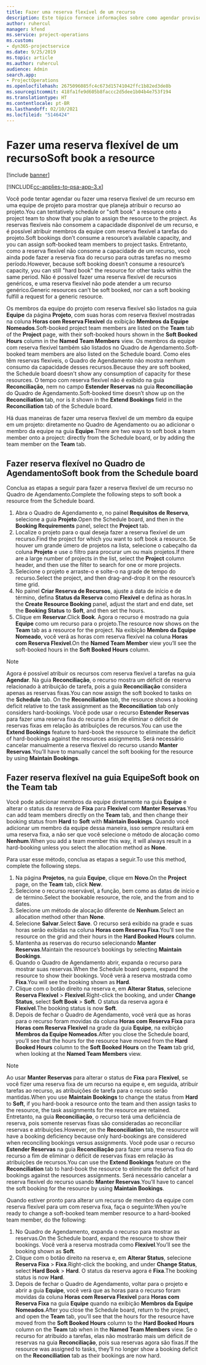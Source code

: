 ```yaml
---
title: Fazer uma reserva flexível de um recurso
description: Este tópico fornece informações sobre como agendar provisoriamente ou reservar de maneira flexível membros da equipe do projeto.
author: ruhercul
manager: kfend
ms.service: project-operations
ms.custom:
- dyn365-projectservice
ms.date: 9/25/2019
ms.topic: article
ms.author: ruhercul
audience: Admin
search.app:
- ProjectOperations
ms.openlocfilehash: 2675096085fc4c673d15741042ffc1b82ed3de8b
ms.sourcegitcommit: 418fa1fe9d605b8faccc2d5dee1b04b4e753f194
ms.translationtype: HT
ms.contentlocale: pt-BR
ms.lasthandoff: 02/10/2021
ms.locfileid: "5146424"
---
```

# <a name="soft-book-a-resource"></a><span data-ttu-id="bcfc1-103">Fazer uma reserva flexível de um recurso</span><span class="sxs-lookup"><span data-stu-id="bcfc1-103">Soft book a resource</span></span>

[!include [banner](../includes/psa-now-project-operations.md)]

[!INCLUDE[cc-applies-to-psa-app-3.x](../includes/cc-applies-to-psa-app-3x.md)]

<span data-ttu-id="bcfc1-104">Você pode tentar agendar ou fazer uma reserva flexível de um recurso em uma equipe de projeto para mostrar que planeja atribuir o recurso ao projeto.</span><span class="sxs-lookup"><span data-stu-id="bcfc1-104">You can tentatively schedule or "soft book" a resource onto a project team to show that you plan to assign the resource to the project.</span></span> <span data-ttu-id="bcfc1-105">As reservas flexíveis não consomem a capacidade disponível de um recurso, e é possível atribuir membros da equipe com reserva flexível a tarefas do projeto.</span><span class="sxs-lookup"><span data-stu-id="bcfc1-105">Soft bookings don’t consume a resource’s available capacity, and you can assign soft-booked team members to project tasks.</span></span> <span data-ttu-id="bcfc1-106">Entretanto, como a reserva flexível não consome a capacidade de um recurso, você ainda pode fazer a reserva fixa do recurso para outras tarefas no mesmo período.</span><span class="sxs-lookup"><span data-stu-id="bcfc1-106">However, because soft booking doesn’t consume a resource’s capacity, you can still "hard book" the resource for other tasks within the same period.</span></span> <span data-ttu-id="bcfc1-107">Não é possível fazer uma reserva flexível de recursos genéricos, e uma reserva flexível não pode atender a um recurso genérico.</span><span class="sxs-lookup"><span data-stu-id="bcfc1-107">Generic resources can’t be soft booked, nor can a soft booking fulfill a request for a generic resource.</span></span>

<span data-ttu-id="bcfc1-108">Os membros da equipe do projeto com reserva flexível são listados na guia **Equipe** da página **Projeto**, com suas horas com reserva flexível mostradas na coluna **Horas com Reserva Flexível** da exibição **Membros da Equipe Nomeados**.</span><span class="sxs-lookup"><span data-stu-id="bcfc1-108">Soft-booked project team members are listed on the **Team** tab of the **Project** page, with their soft-booked hours shown in the **Soft Booked Hours** column in the **Named Team Members** view.</span></span> <span data-ttu-id="bcfc1-109">Os membros da equipe com reserva flexível também são listados no Quadro de Agendamento.</span><span class="sxs-lookup"><span data-stu-id="bcfc1-109">Soft-booked team members are also listed on the Schedule board.</span></span> <span data-ttu-id="bcfc1-110">Como eles têm reservas flexíveis, o Quadro de Agendamento não mostra nenhum consumo da capacidade desses recursos.</span><span class="sxs-lookup"><span data-stu-id="bcfc1-110">Because they are soft booked, the Schedule board doesn't show any consumption of capacity for these resources.</span></span> <span data-ttu-id="bcfc1-111">O tempo com reserva flexível não é exibido na guia **Reconciliação**, nem no campo **Estender Reservas** na guia **Reconciliação** do Quadro de Agendamento.</span><span class="sxs-lookup"><span data-stu-id="bcfc1-111">Soft-booked time doesn’t show up on the **Reconciliation** tab, nor is it shown in the **Extend Bookings** field in the **Reconciliation** tab of the Schedule board.</span></span> 

<span data-ttu-id="bcfc1-112">Há duas maneiras de fazer uma reserva flexível de um membro da equipe em um projeto: diretamente no Quadro de Agendamento ou ao adicionar o membro da equipe na guia **Equipe**.</span><span class="sxs-lookup"><span data-stu-id="bcfc1-112">There are two ways to soft book a team member onto a project: directly from the Schedule board, or by adding the team member on the **Team** tab.</span></span> 

## <a name="soft-book-from-the-schedule-board"></a><span data-ttu-id="bcfc1-113">Fazer reserva flexível no Quadro de Agendamento</span><span class="sxs-lookup"><span data-stu-id="bcfc1-113">Soft book from the Schedule board</span></span>
<span data-ttu-id="bcfc1-114">Conclua as etapas a seguir para fazer a reserva flexível de um recurso no Quadro de Agendamento.</span><span class="sxs-lookup"><span data-stu-id="bcfc1-114">Complete the following steps to soft book a resource from the Schedule board.</span></span> 

1. <span data-ttu-id="bcfc1-115">Abra o Quadro de Agendamento e, no painel **Requisitos de Reserva**, selecione a guia **Projeto**.</span><span class="sxs-lookup"><span data-stu-id="bcfc1-115">Open the Schedule board, and then in the **Booking Requirements** panel, select the **Project** tab.</span></span>
2. <span data-ttu-id="bcfc1-116">Localize o projeto para o qual deseja fazer a reserva flexível de um recurso.</span><span class="sxs-lookup"><span data-stu-id="bcfc1-116">Find the project for which you want to soft book a resource.</span></span> <span data-ttu-id="bcfc1-117">Se houver um grande úmero de projetos na lista, selecione o cabeçalho da coluna **Projeto** e use o filtro para procurar um ou mais projetos.</span><span class="sxs-lookup"><span data-stu-id="bcfc1-117">If there are a large number of projects in the list, select the **Project** column header, and then use the filter to search for one or more projects.</span></span>
3. <span data-ttu-id="bcfc1-118">Selecione o projeto e arraste-o e solte-o na grade de tempo do recurso.</span><span class="sxs-lookup"><span data-stu-id="bcfc1-118">Select the project, and then drag-and-drop it on the resource’s time grid.</span></span>
5. <span data-ttu-id="bcfc1-119">No painel **Criar Reserva de Recursos**, ajuste a data de início e de término, defina **Status da Reserva** como **Flexível** e defina as horas.</span><span class="sxs-lookup"><span data-stu-id="bcfc1-119">In the **Create Resource Booking** panel, adjust the start and end date, set the **Booking Status** to **Soft**, and then set the hours.</span></span> 
6. <span data-ttu-id="bcfc1-120">Clique em **Reservar**.</span><span class="sxs-lookup"><span data-stu-id="bcfc1-120">Click **Book**.</span></span> <span data-ttu-id="bcfc1-121">Agora o recurso é mostrado na guia **Equipe** como um recurso para o projeto.</span><span class="sxs-lookup"><span data-stu-id="bcfc1-121">The resource now shows on the **Team** tab as a resource for the project.</span></span> <span data-ttu-id="bcfc1-122">Na exibição **Membro da Equipe Nomeado**, você verá as horas com reserva flexível na coluna **Horas com Reserva Flexível**.</span><span class="sxs-lookup"><span data-stu-id="bcfc1-122">On the **Named Team Member** view you’ll see the soft-booked hours in the **Soft Booked Hours** column.</span></span>

> [!NOTE]
> <span data-ttu-id="bcfc1-123">Agora é possível atribuir os recursos com reserva flexível a tarefas na guia **Agendar**. Na guia **Reconciliação**, o recurso mostra um déficit de reserva relacionado à atribuição de tarefa, pois a guia **Reconciliação** considera apenas as reservas fixas.</span><span class="sxs-lookup"><span data-stu-id="bcfc1-123">You can now assign the soft booked to tasks on the **Schedule** tab. On the **Reconciliation** tab, the resource shows a booking deficit relative to the task assignment as the **Reconciliation** tab only considers hard-bookings.</span></span> <span data-ttu-id="bcfc1-124">Você pode usar o recurso **Estender Reservas** para fazer uma reserva fixa do recurso a fim de eliminar o déficit de reservas fixas em relação às atribuições de recursos.</span><span class="sxs-lookup"><span data-stu-id="bcfc1-124">You can use the **Extend Bookings** feature to hard-book the resource to eliminate the deficit of hard-bookings against the resources assignments.</span></span> <span data-ttu-id="bcfc1-125">Será necessário cancelar manualmente a reserva flexível do recurso usando **Manter Reservas**.</span><span class="sxs-lookup"><span data-stu-id="bcfc1-125">You’ll have to manually cancel the soft booking for the resource by using **Maintain Bookings**.</span></span>

## <a name="soft-book-on-the-team-tab"></a><span data-ttu-id="bcfc1-126">Fazer reserva flexível na guia Equipe</span><span class="sxs-lookup"><span data-stu-id="bcfc1-126">Soft book on the Team tab</span></span>

<span data-ttu-id="bcfc1-127">Você pode adicionar membros da equipe diretamente na guia **Equipe** e alterar o status da reserva de **Fixa** para **Flexível** com **Manter Reservas**.</span><span class="sxs-lookup"><span data-stu-id="bcfc1-127">You can add team members directly on the **Team** tab, and then change their booking status from **Hard** to **Soft** with **Maintain Bookings**.</span></span> <span data-ttu-id="bcfc1-128">Quando você adicionar um membro da equipe dessa maneira, isso sempre resultará em uma reserva fixa, a não ser que você selecione o método de alocação como **Nenhum**.</span><span class="sxs-lookup"><span data-stu-id="bcfc1-128">When you add a team member this way, it will always result in a hard-booking unless you select the allocation method as **None**.</span></span>

<span data-ttu-id="bcfc1-129">Para usar esse método, conclua as etapas a seguir.</span><span class="sxs-lookup"><span data-stu-id="bcfc1-129">To use this method, complete the following steps.</span></span>

1. <span data-ttu-id="bcfc1-130">Na página **Projetos**, na guia **Equipe**, clique em **Novo**.</span><span class="sxs-lookup"><span data-stu-id="bcfc1-130">On the **Project** page, on the **Team** tab, click **New**.</span></span>
2. <span data-ttu-id="bcfc1-131">Selecione o recurso reservável, a função, bem como as datas de início e de término.</span><span class="sxs-lookup"><span data-stu-id="bcfc1-131">Select the bookable resource, the role, and the from and to dates.</span></span>
3. <span data-ttu-id="bcfc1-132">Selecione um método de alocação diferente de **Nenhum**.</span><span class="sxs-lookup"><span data-stu-id="bcfc1-132">Select an allocation method other than **None**.</span></span>
4. <span data-ttu-id="bcfc1-133">Selecione **Salvar**.</span><span class="sxs-lookup"><span data-stu-id="bcfc1-133">Select **Save**.</span></span> <span data-ttu-id="bcfc1-134">O recurso será exibido na grade e suas horas serão exibidas na coluna **Horas com Reserva Fixa**.</span><span class="sxs-lookup"><span data-stu-id="bcfc1-134">You’ll see the resource on the grid and their hours in the **Hard Booked Hours** column.</span></span>
5. <span data-ttu-id="bcfc1-135">Mantenha as reservas do recurso selecionando **Manter Reservas**.</span><span class="sxs-lookup"><span data-stu-id="bcfc1-135">Maintain the resource’s bookings by selecting **Maintain Bookings**.</span></span>
6. <span data-ttu-id="bcfc1-136">Quando o Quadro de Agendamento abrir, expanda o recurso para mostrar suas reservas.</span><span class="sxs-lookup"><span data-stu-id="bcfc1-136">When the Schedule board opens, expand the resource to show their bookings.</span></span> <span data-ttu-id="bcfc1-137">Você verá a reserva mostrada como **Fixa**.</span><span class="sxs-lookup"><span data-stu-id="bcfc1-137">You will see the booking shown as **Hard**.</span></span>
7. <span data-ttu-id="bcfc1-138">Clique com o botão direito na reserva e, em **Alterar Status**, selecione **Reserva Flexível** \> **Flexível**.</span><span class="sxs-lookup"><span data-stu-id="bcfc1-138">Right-click the booking, and under **Change Status**, select **Soft Book** \> **Soft**.</span></span> <span data-ttu-id="bcfc1-139">O status da reserva agora é **Flexível**.</span><span class="sxs-lookup"><span data-stu-id="bcfc1-139">The booking status is now **Soft**.</span></span>
8. <span data-ttu-id="bcfc1-140">Depois de fechar o Quadro de Agendamento, você verá que as horas para o recurso foram movidas da coluna **Horas com Reserva Fixa** para **Horas com Reserva Flexível** na grade da guia **Equipe**, na exibição **Membros da Equipe Nomeados**.</span><span class="sxs-lookup"><span data-stu-id="bcfc1-140">After you close the Schedule board, you’ll see that the hours for the resource have moved from the **Hard Booked Hours** column to the **Soft Booked Hours** on the **Team** tab grid, when looking at the **Named Team Members** view.</span></span>

> [!NOTE]
> <span data-ttu-id="bcfc1-141">Ao usar **Manter Reservas** para alterar o status de **Fixa** para **Flexível**, se você fizer uma reserva fixa de um recurso na equipe e, em seguida, atribuir tarefas ao recurso, as atribuições de tarefa para o recuso serão mantidas.</span><span class="sxs-lookup"><span data-stu-id="bcfc1-141">When you use **Maintain Bookings** to change the status from **Hard** to **Soft**, if you hard-book a resource onto the team and then assign tasks to the resource, the task assignments for the resource are retained.</span></span> <span data-ttu-id="bcfc1-142">Entretanto, na guia **Reconciliação**, o recurso terá uma deficiência de reserva, pois somente reservas fixas são consideradas ao reconciliar reservas e atribuições.</span><span class="sxs-lookup"><span data-stu-id="bcfc1-142">However, on the **Reconciliation** tab, the resource will have a booking deficiency because only hard-bookings are considered when reconciling bookings versus assignments.</span></span> <span data-ttu-id="bcfc1-143">Você pode usar o recurso **Estender Reservas** na guia **Reconciliação** para fazer uma reserva fixa do recurso a fim de eliminar o déficit de reservas fixas em relação às atribuições de recursos.</span><span class="sxs-lookup"><span data-stu-id="bcfc1-143">You can use the **Extend Bookings** feature on the **Reconciliation** tab to hard-book the resource to eliminate the deficit of hard bookings against the resources assignments.</span></span> <span data-ttu-id="bcfc1-144">Será necessário cancelar a reserva flexível do recurso usando **Manter Reservas**.</span><span class="sxs-lookup"><span data-stu-id="bcfc1-144">You’ll have to cancel the soft booking for the resource by using **Maintain Bookings**.</span></span>

<span data-ttu-id="bcfc1-145">Quando estiver pronto para alterar um recurso de membro da equipe com reserva flexível para um com reserva fixa, faça o seguinte:</span><span class="sxs-lookup"><span data-stu-id="bcfc1-145">When you’re ready to change a soft-booked team member resource to a hard-booked team member, do the following:</span></span>

1. <span data-ttu-id="bcfc1-146">No Quadro de Agendamento, expanda o recurso para mostrar as reservas.</span><span class="sxs-lookup"><span data-stu-id="bcfc1-146">On the Schedule board, expand the resource to show their bookings.</span></span> <span data-ttu-id="bcfc1-147">Você verá a reserva mostrada como **Flexível**.</span><span class="sxs-lookup"><span data-stu-id="bcfc1-147">You’ll see the booking shown as **Soft**.</span></span>
2. <span data-ttu-id="bcfc1-148">Clique com o botão direito na reserva e, em **Alterar Status**, selecione **Reserva Fixa** \> **Fixa**.</span><span class="sxs-lookup"><span data-stu-id="bcfc1-148">Right-click the booking, and under **Change Status**, select **Hard Book** \> **Hard**.</span></span> <span data-ttu-id="bcfc1-149">O status da reserva agora é **Fixa**.</span><span class="sxs-lookup"><span data-stu-id="bcfc1-149">The booking status is now **Hard**.</span></span>
3. <span data-ttu-id="bcfc1-150">Depois de fechar o Quadro de Agendamento, voltar para o projeto e abrir a guia **Equipe**, você verá que as horas para o recurso foram movidas da coluna **Horas com Reserva Flexível** para **Horas com Reserva Fixa** na guia **Equipe** quando na exibição **Membros da Equipe Nomeados**.</span><span class="sxs-lookup"><span data-stu-id="bcfc1-150">After you close the Schedule board, return to the project, and open the **Team** tab, you’ll see that the hours for the resource have moved from the **Soft Booked Hours** column to the **Hard Booked Hours** column on the **Team** tab when in the **Named Team Members** view.</span></span> <span data-ttu-id="bcfc1-151">Se o recurso for atribuído a tarefas, elas não mostrarão mais um déficit de reservas na guia **Reconciliação**, pois sua reservas agora são fixas.</span><span class="sxs-lookup"><span data-stu-id="bcfc1-151">If the resource was assigned to tasks, they’ll no longer show a booking deficit on the **Reconciliation** tab as their bookings are now hard.</span></span>

